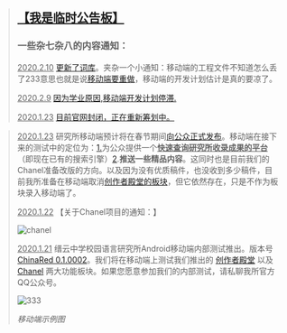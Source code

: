 > ## [【我是临时公告板】]()
>
> ### 一些杂七杂八的内容通知：
>
> <u>2020.2.10</u> [更新了词库]()。夹杂一个小通知：移动端的工程文件不知道怎么丢了233意思也就是说[移动端要重做]()，移动端的开发计划估计是真的要凉了。
>
> <u>2020.2.9</u> [因为学业原因,移动端开发计划停滞.]()
>
> <u>2020.1.23</u> [目前官网封闭，正在重新筹划中。]()

> <u>2020.1.23</u> 研究所移动端预计将在春节期间[向公众正式发布]()。移动端在接下来的测试中的定位为：[1.]()为公众提供一个<u>**快速查询研究所收录成果的平台**</u>（即现在已有的搜索引擎）[2]().**推送一些精品内容**。这同时也是目前我们的Chanel准备改版的方向。以及因为没有优质稿件，也没收到多少稿件，目前我所准备在移动端取消[创作者殿堂的板块]()，但它依然存在，只是不作为板块录入移动端了。
>
> <u>2020.1.22</u> 【关于Chanel项目的通知：】
>
> ![chanel](https://jzlanguageresearchinstitute.github.io/JZLanguageReIn/Base/pic/chanel.png)
>
> <u>2020.1.21</u> 缙云中学校园语言研究所Android移动端内部测试推出。版本号[ChinaRed 0.1.0002]()。我们将在移动端上测试我们推出的 [创作者殿堂]() 以及 [Chanel](l) 两大功能板块。如果您愿意参加我们的内部测试，请私聊我所官方QQ公众号。
>
> ![333](https://jzlanguageresearchinstitute.github.io/JZLanguageReIn/Base/pic/anzhuo.jpg)
>
> *移动端示例图*

## 